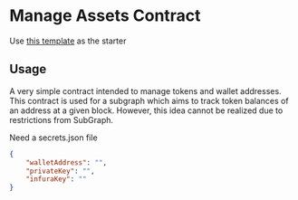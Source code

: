# Manage Assets Contract

Use [this template](https://github.com/amanusk/hardhat-template) as the starter

## Usage

A very simple contract intended to manage tokens and wallet addresses. This contract is used for a subgraph which aims to track token balances of an address at a given block. However, this idea cannot be realized due to restrictions from SubGraph.

Need a secrets.json file

```json
{
    "walletAddress": "",
    "privateKey": "",
    "infuraKey": ""
}
```
